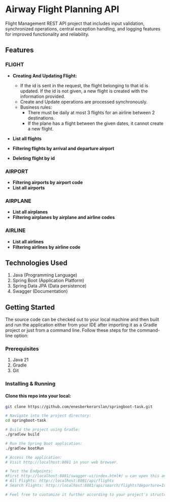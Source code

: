 # Airway Flight Planning API

Flight Management REST API project that includes input validation, synchronized operations, central exception handling, and logging features for improved functionality and reliability.

## Features

### FLIGHT

- **Creating And Updating Flight:**
    - If the id is sent in the request, the flight belonging to that id is updated. If the id is not given, a new flight is created with the information provided.
    - Create and Update operations are processed synchronously.
    - Business rules:
        - There must be daily at most 3 flights for an airline between 2 destinations.
        - If the plane has a flight between the given dates, it cannot create a new flight.

- **List all flights**
- **Filtering flights by arrival and departure airport**
- **Deleting flight by id**

### AIRPORT

- **Filtering airports by airport code**
- **List all airports**

### AIRPLANE

- **List all airplanes**
- **Filtering airplanes by airplane and airline codes**

### AIRLINE

- **List all airlines**
- **Filtering airlines by airline code**

## Technologies Used

1. Java (Programming Language)
2. Spring Boot (Application Platform)
3. Spring Data JPA (Data persistence)
4. Swagger (Documentation)

## Getting Started

The source code can be checked out to your local machine and then built and run the application either from your IDE after importing it as a Gradle project or just from a command line. Follow these steps for the command-line option:

### Prerequisites

1. Java 21
2. Gradle
3. Git

### Installing & Running

#### Clone this repo into your local:

```bash
git clone https://github.com/enesberkerarslan/springboot-task.git

# Navigate into the project directory:
cd springboot-task

# Build the project using Gradle:
./gradlew build

# Run the Spring Boot application:
./gradlew bootRun

# Access the application:
# Visit http://localhost:8081 in your web browser.

# Test the Endpoints:
#First http://localhost:8081/swagger-ui/index.html#/ u can open this and find all api endpoints or -->
# All Flights: http://localhost:8081/api/flights
# Search Flights: http://localhost:8081/api/search/flights?departure=Istanbul&arrival=Izmir&departureDate=2024-02-07T15%3A45%3A00

# Feel free to customize it further according to your project's structure and requirements.
